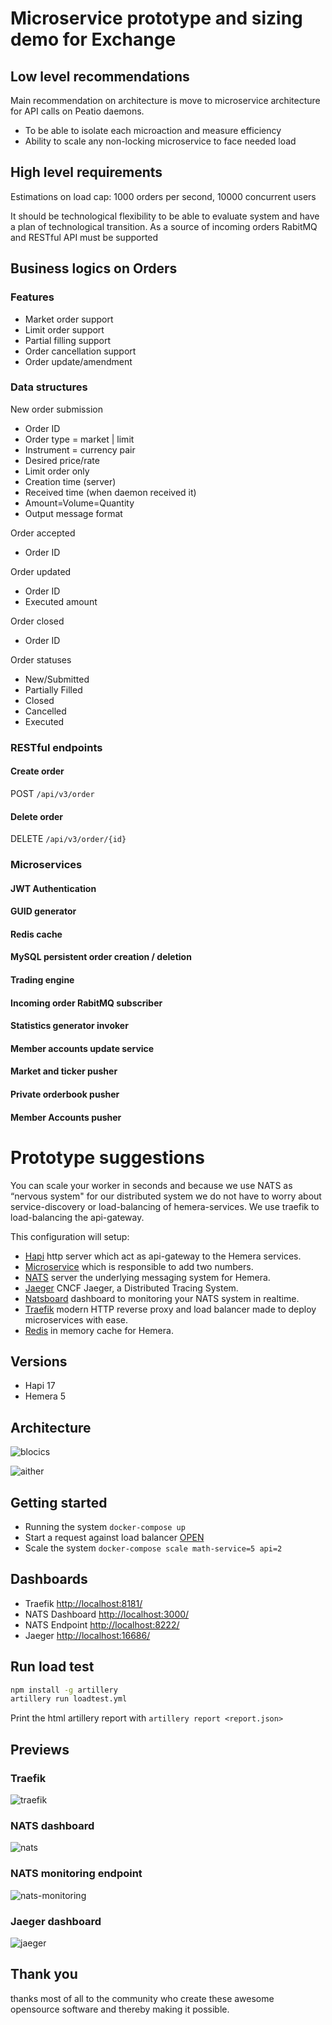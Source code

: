 # Microservice prototype and sizing demo for Exchange

## Low level recommendations

Main recommendation on architecture is move to microservice architecture for API calls on Peatio daemons. 

* To be able to isolate each microaction and measure efficiency
* Ability to scale any non-locking microservice to face needed load

## High level requirements 

Estimations on load cap: 1000 orders per second, 10000 concurrent users

It should be technological flexibility to be able to evaluate system and have a plan of technological 
transition. As a source of incoming orders RabitMQ and RESTful API must be supported

## Business logics on Orders

### Features

* Market order support
* Limit order support
* Partial filling support
* Order cancellation support
* Order update/amendment

### Data structures 

New order submission
* Order ID
* Order type = market | limit
* Instrument = currency pair
* Desired price/rate
* Limit order only
* Creation time (server)
* Received time (when daemon received it)
* Amount=Volume=Quantity
* Output message format

Order accepted
* Order ID

Order updated
* Order ID 
* Executed amount

Order closed
* Order ID

Order statuses
* New/Submitted
* Partially Filled
* Closed
* Cancelled
* Executed


### RESTful endpoints

#### Create order

POST `/api/v3/order` 

#### Delete order

DELETE `/api/v3/order/{id}` 

### Microservices

#### JWT Authentication
#### GUID generator
#### Redis cache
#### MySQL persistent order creation / deletion
#### Trading engine
#### Incoming order RabitMQ subscriber
#### Statistics generator invoker
#### Member accounts update service
#### Market and ticker pusher
#### Private orderbook pusher
#### Member Accounts pusher

# Prototype suggestions

You can scale your worker in seconds and because we use NATS as “nervous system" for our distributed system we do not have to worry about service-discovery or load-balancing of hemera-services. We use traefik to load-balancing the api-gateway.

This configuration will setup:

* [Hapi](https://github.com/hapijs/hapi) http server which act as api-gateway to the Hemera services.
* [Microservice](https://github.com/hemerajs/aither/blob/master/worker/index.js) which is responsible to add two numbers.
* [NATS](https://github.com/nats-io/gnatsd) server the underlying messaging system for Hemera.
* [Jaeger](https://github.com/jaegertracing/jaeger) CNCF Jaeger, a Distributed Tracing System.
* [Natsboard](https://github.com/devfacet/natsboard) dashboard to monitoring your NATS system in realtime.
* [Traefik](https://traefik.io/) modern HTTP reverse proxy and load balancer made to deploy microservices with ease.
* [Redis](https://redis.io) in memory cache for Hemera.

## Versions
 * Hapi 17
 * Hemera 5

## Architecture

![blocics](https://github.com/sergii-savchenko/arch.png?raw=true)

![aither](https://github.com/hemerajs/aither/blob/master/aither-architecture.png?raw=true)


## Getting started
* Running the system `docker-compose up`
* Start a request against load balancer [OPEN](http://localhost:8182/api/add?a=1&b=10)
* Scale the system `docker-compose scale math-service=5 api=2`

## Dashboards

- Traefik [http://localhost:8181/](http://localhost:8181/)
- NATS Dashboard [http://localhost:3000/](http://localhost:3000/)
- NATS Endpoint [http://localhost:8222/](http://localhost:8222/)
- Jaeger [http://localhost:16686/](http://localhost:16686/)

## Run load test

```bash
npm install -g artillery
artillery run loadtest.yml
```
Print the html artillery report with `artillery report <report.json>`

## Previews

### Traefik

![traefik](/traefik.png)

### NATS dashboard

![nats](/nats.png)

### NATS monitoring endpoint

![nats-monitoring](/nats-monitoring.png)

### Jaeger dashboard

![jaeger](/jaeger.png)

## Thank you
thanks most of all to the community who create these awesome opensource software and thereby making it possible.
